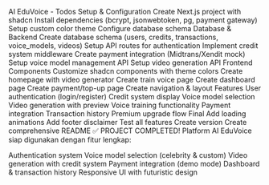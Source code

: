 AI EduVoice - Todos
Setup & Configuration
 Create Next.js project with shadcn
 Install dependencies (bcrypt, jsonwebtoken, pg, payment gateway)
 Setup custom color theme
 Configure database schema
Database & Backend
 Create database schema (users, credits, transactions, voice_models, videos)
 Setup API routes for authentication
 Implement credit system middleware
 Create payment integration (Midtrans/Xendit mock)
 Setup voice model management API
 Setup video generation API
Frontend Components
 Customize shadcn components with theme colors
 Create homepage with video generator
 Create train voice page
 Create dashboard page
 Create payment/top-up page
 Create navigation & layout
Features
 User authentication (login/register)
 Credit system display
 Voice model selection
 Video generation with preview
 Voice training functionality
 Payment integration
 Transaction history
 Premium upgrade flow
Final
 Add loading animations
 Add footer disclaimer
 Test all features
 Create version
 Create comprehensive README
✅ PROJECT COMPLETED!
Platform AI EduVoice siap digunakan dengan fitur lengkap:

Authentication system
Voice model selection (celebrity & custom)
Video generation with credit system
Payment integration (demo mode)
Dashboard & transaction history
Responsive UI with futuristic design
